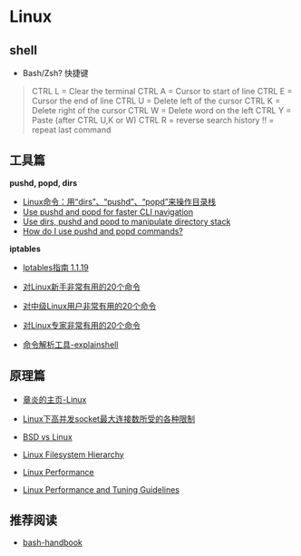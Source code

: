 # Linux

## shell

- Bash/Zsh? 快捷键

> CTRL L = Clear the terminal
> CTRL A = Cursor to start of line
> CTRL E = Cursor the end of line
> CTRL U = Delete left of the cursor 
> CTRL K = Delete right of the cursor
> CTRL W = Delete word on the left
> CTRL Y = Paste (after CTRL U,K or W) 
> CTRL R = reverse search history
> !! = repeat last command

## 工具篇

**pushd, popd, dirs**

- [Linux命令：用“dirs”、“pushd”、“popd”来操作目录栈](http://www.itivy.com/linux/archive/2012/3/1/linux-dirs-pushd-popd-stack.html)
- [Use pushd and popd for faster CLI navigation](http://www.eriwen.com/bash/pushd-and-popd/)
- [Use dirs, pushd and popd to manipulate directory stack](http://linux.101hacks.com/cd-command/dirs-pushd-popd/)
- [How do I use pushd and popd commands?](http://unix.stackexchange.com/questions/77077/how-do-i-use-pushd-and-popd-commands)

**iptables**

- [Iptables指南 1.1.19](https://www.frozentux.net/iptables-tutorial/cn/iptables-tutorial-cn-1.1.19.html)

- [对Linux新手非常有用的20个命令](http://www.oschina.net/translate/useful-linux-commands-for-newbies)
- [对中级Linux用户非常有用的20个命令](http://www.oschina.net/translate/20-advanced-commands-for-middle-level-linux-users)
- [对Linux专家非常有用的20个命令](http://www.oschina.net/translate/20-advanced-commands-for-linux-experts)

- [命令解析工具-explainshell](http://explainshell.com/)


## 原理篇

- [章炎的主页-Linux](http://dirlt.com/linux.html)
- [Linux下高并发socket最大连接数所受的各种限制](http://blog.sae.sina.com.cn/archives/1988)
- [BSD vs Linux](http://www.over-yonder.net/~fullermd/rants/bsd4linux/01)

- [Linux Filesystem Hierarchy](http://www.tldp.org/LDP/Linux-Filesystem-Hierarchy/html/)

- [Linux Performance](http://www.brendangregg.com/linuxperf.html)
- [Linux Performance and Tuning Guidelines](http://www.redbooks.ibm.com/redpapers/pdfs/redp4285.pdf)

## 推荐阅读

- [bash-handbook](https://github.com/denysdovhan/bash-handbook)


